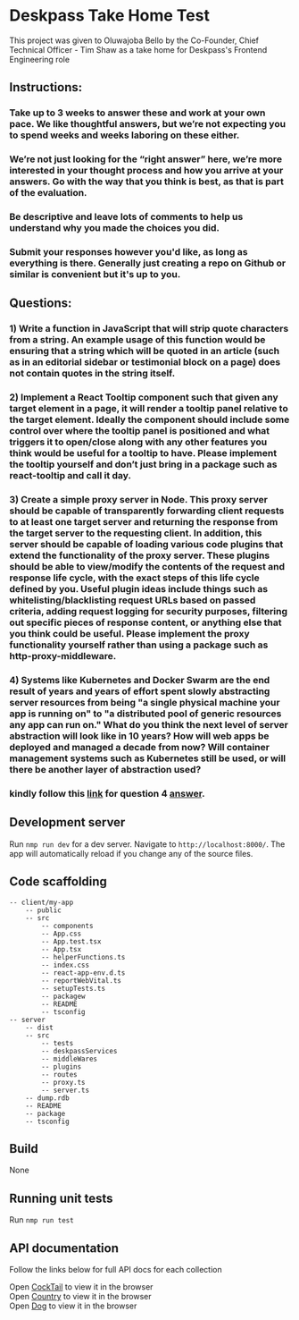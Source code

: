 # Deskpass Take Home Test

This project was given to Oluwajoba Bello by the Co-Founder, Chief Technical Officer - Tim Shaw as a take home for Deskpass's Frontend Engineering role

## Instructions:

### Take up to 3 weeks to answer these and work at your own pace. We like thoughtful answers, but we’re not expecting you to spend weeks and weeks laboring on these either.

### We’re not just looking for the “right answer” here, we’re more interested in your thought process and how you arrive at your answers. Go with the way that you think is best, as that is part of the evaluation.

### Be descriptive and leave lots of comments to help us understand why you made the choices you did.

### Submit your responses however you'd like, as long as everything is there. Generally just creating a repo on Github or similar is convenient but it's up to you.

## Questions:

### 1) Write a function in JavaScript that will strip quote characters from a string. An example usage of this function would be ensuring that a string which will be quoted in an article (such as in an editorial sidebar or testimonial block on a page) does not contain quotes in the string itself.

### 2) Implement a React Tooltip component such that given any target element in a page, it will render a tooltip panel relative to the target element. Ideally the component should include some control over where the tooltip panel is positioned and what triggers it to open/close along with any other features you think would be useful for a tooltip to have. Please implement the tooltip yourself and don’t just bring in a package such as react-tooltip and call it day.

### 3) Create a simple proxy server in Node. This proxy server should be capable of transparently forwarding client requests to at least one target server and returning the response from the target server to the requesting client. In addition, this server should be capable of loading various code plugins that extend the functionality of the proxy server. These plugins should be able to view/modify the contents of the request and response life cycle, with the exact steps of this life cycle defined by you. Useful plugin ideas include things such as whitelisting/blacklisting request URLs based on passed criteria, adding request logging for security purposes, filtering out specific pieces of response content, or anything else that you think could be useful. Please implement the proxy functionality yourself rather than using a package such as http-proxy-middleware.

### 4) Systems like Kubernetes and Docker Swarm are the end result of years and years of effort spent slowly abstracting server resources from being "a single physical machine your app is running on" to "a distributed pool of generic resources any app can run on." What do you think the next level of server abstraction will look like in 10 years? How will web apps be deployed and managed a decade from now? Will container management systems such as Kubernetes still be used, or will there be another layer of abstraction used?

### kindly follow this [link](/server/assests/kubernetes_and_docker_what_next_.pdf) for question 4 [answer](/server/assests/kubernetes_and_docker_what_next_.pdf).

## Development server

Run `nmp run dev` for a dev server. Navigate to `http://localhost:8000/`. The app will automatically reload if you change any of the source files.

## Code scaffolding

    -- client/my-app
        -- public
        -- src
            -- components
            -- App.css
            -- App.test.tsx
            -- App.tsx
            -- helperFunctions.ts
            -- index.css
            -- react-app-env.d.ts
            -- reportWebVital.ts
            -- setupTests.ts
            -- packagew
            -- README
            -- tsconfig
    -- server
        -- dist
        -- src
            -- tests
            -- deskpassServices
            -- middleWares
            -- plugins
            -- routes
            -- proxy.ts
            -- server.ts
        -- dump.rdb
        -- README
        -- package
        -- tsconfig

## Build

None

## Running unit tests

Run `nmp run test`

## API documentation

Follow the links below for full API docs for each collection

Open [CockTail](https://documenter.getpostman.com/view/17667641/VUqrPHD1) to view it in the browser\
Open [Country](https://documenter.getpostman.com/view/17667641/VUqrPHD2) to view it in the browser\
Open [Dog](https://documenter.getpostman.com/view/17667641/VUqrPHHH) to view it in the browser
